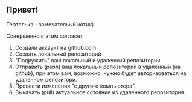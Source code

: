 ## Привет!

Тефтелька - замечательый котик)

Совершенно с этим согласет

1. Создали аккаунт на github.com
2. Создать локальный репозиторий
3. "Подружить" ваш локальный и удаленный репозитории. 
4. Отправить (push) ваш локальный репозиторий в удаленный (на github), при этом вам, возможно, нужно будет авторизоваться на удаленном репозитори.
5. Провести изменения "с другого компьютера".
6. Выкачать (pull) актуальное сстояние из удаленного репозитория.